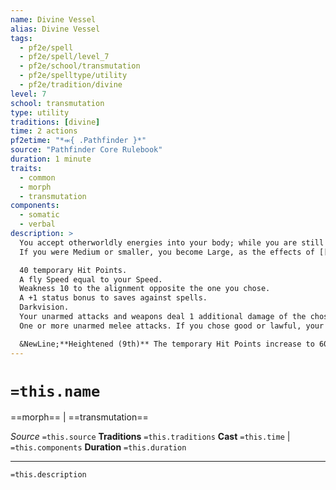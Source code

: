 ```yaml
---
name: Divine Vessel
alias: Divine Vessel
tags:
  - pf2e/spell
  - pf2e/spell/level_7
  - pf2e/school/transmutation
  - pf2e/spelltype/utility
  - pf2e/tradition/divine
level: 7
school: transmutation
type: utility
traditions: [divine]
time: 2 actions
pf2etime: "*⬺{ .Pathfinder }*"
source: "Pathfinder Core Rulebook"
duration: 1 minute
traits:
  - common
  - morph
  - transmutation
components:
  - somatic
  - verbal
description: >
  You accept otherworldly energies into your body; while you are still recognizably yourself, you gain the features of one of your deity's servitors. Choose an alignment your deity has (chaotic, evil, good, or lawful). You can't cast this spell if you don't have a deity or your deity is true neutral. This spell gains the trait of the alignment you chose.
  If you were Medium or smaller, you become Large, as the effects of [[Enlarge]]. You must have space to expand into, or the spell is lost. You also gain the following benefits.

  40 temporary Hit Points.
  A fly Speed equal to your Speed.
  Weakness 10 to the alignment opposite the one you chose.
  A +1 status bonus to saves against spells.
  Darkvision.
  Your unarmed attacks and weapons deal 1 additional damage of the chosen alignment type.
  One or more unarmed melee attacks. If you chose good or lawful, your fist attacks deal 2d8 damage. If you chose chaotic, you gain a bite unarmed attack that deals 2d10 piercing damage. If you chose evil, you gain a claws unarmed attack that deals 2d8 slashing damage and has the agile and finesse traits.

  &NewLine;**Heightened (9th)** The temporary Hit Points increase to 60, the weakness increases to 15, and the duration increases to 10 minutes.
---
```

# `=this.name`
==morph== | ==transmutation==

*Source* `=this.source`
**Traditions** `=this.traditions`
**Cast** `=this.time` | `=this.components`
**Duration** `=this.duration`

***
`=this.description`